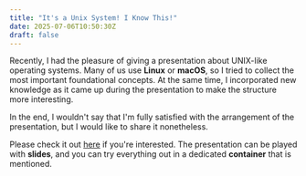```yaml
---
title: "It's a Unix System! I Know This!"
date: 2025-07-06T10:50:30Z
draft: false
---
```


Recently, I had the pleasure of giving a presentation about UNIX-like operating systems. Many of us use **Linux** or **macOS**, so I tried to collect the most important foundational concepts. At the same time, I incorporated new knowledge as it came up during the presentation to make the structure more interesting.

<!--more-->

In the end, I wouldn't say that I'm fully satisfied with the arrangement of the presentation, but I would like to share it nonetheless.

Please check it out [here](https://github.com/hrvthzslt/its-a-unix-system) if you're interested. The presentation can be played with **slides**, and you can try everything out in a dedicated **container** that is mentioned.
